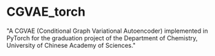 # CGVAE_torch
"A CGVAE (Conditional Graph Variational Autoencoder) implemented in PyTorch for the graduation project of the Department of Chemistry, University of Chinese Academy of Sciences."
